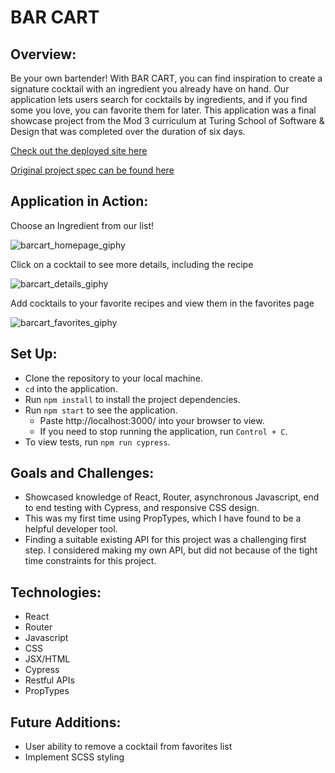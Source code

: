 # BAR CART

## Overview:

Be your own bartender! With BAR CART, you can find inspiration to create a signature cocktail with an ingredient you already have on hand. Our application lets users search for cocktails by ingredients, and if you find some you love, you can favorite them for later. This application was a final showcase project from the Mod 3 curriculum at Turing School of Software & Design that was completed over the duration of six days.

[Check out the deployed site here](https://bar-cart.herokuapp.com/)

[Original project spec can be found here](https://frontend.turing.edu/projects/module-3/showcase.html)

## Application in Action:

Choose an Ingredient from our list!

![barcart_homepage_giphy](https://user-images.githubusercontent.com/95309774/173272067-4bfba039-ae16-4152-b7b2-6a07526fd22d.gif)

Click on a cocktail to see more details, including the recipe

![barcart_details_giphy](https://user-images.githubusercontent.com/95309774/173271898-a21deb83-e53b-4614-af2b-948a8aa3cec5.gif)

Add cocktails to your favorite recipes and view them in the favorites page

![barcart_favorites_giphy](https://user-images.githubusercontent.com/95309774/173272028-851ab011-9d9f-4a2c-bc20-56908ef677fd.gif)

## Set Up:

- Clone the repository to your local machine.
- `cd` into the application.
- Run `npm install` to install the project dependencies.
- Run `npm start` to see the application.
  - Paste http://localhost:3000/ into your browser to view.
  - If you need to stop running the application, run `Control + C`.
- To view tests, run `npm run cypress`.

## Goals and Challenges:

- Showcased knowledge of React, Router, asynchronous Javascript, end to end testing with Cypress, and responsive CSS design.
- This was my first time using PropTypes, which I have found to be a helpful developer tool.
- Finding a suitable existing API for this project was a challenging first step. I considered making my own API, but did not because of the tight time constraints for this project.

## Technologies:

- React
- Router
- Javascript
- CSS
- JSX/HTML
- Cypress
- Restful APIs
- PropTypes

## Future Additions:

- User ability to remove a cocktail from favorites list
- Implement SCSS styling

